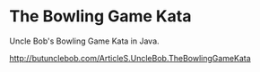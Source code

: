 # The Bowling Game Kata

Uncle Bob's Bowling Game Kata in Java.

http://butunclebob.com/ArticleS.UncleBob.TheBowlingGameKata
